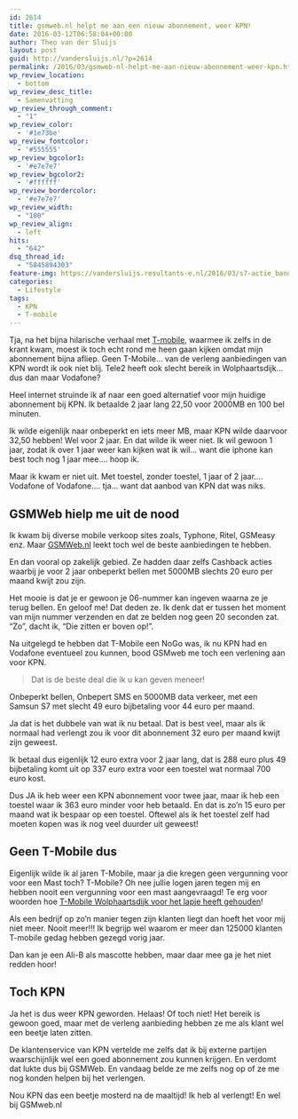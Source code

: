 ```yaml
---
id: 2614
title: gsmweb.nl helpt me aan een nieuw abonnement, weer KPN!
date: 2016-03-12T06:58:04+00:00
author: Theo van der Sluijs
layout: post
guid: http://vandersluijs.nl/?p=2614
permalink: /2016/03/gsmweb-nl-helpt-me-aan-nieuw-abonnement-weer-kpn.html
wp_review_location:
  - bottom
wp_review_desc_title:
  - Samenvatting
wp_review_through_comment:
  - "1"
wp_review_color:
  - '#1e73be'
wp_review_fontcolor:
  - '#555555'
wp_review_bgcolor1:
  - '#e7e7e7'
wp_review_bgcolor2:
  - '#ffffff'
wp_review_bordercolor:
  - '#e7e7e7'
wp_review_width:
  - "100"
wp_review_align:
  - left
hits:
  - "642"
dsq_thread_id:
  - "5845894303"
feature-img: https://vandersluijs.resultants-e.nl/2016/03/s7-actie_banner-825x288.jpg
categories:
  - Lifestyle
tags:
  - KPN
  - T-mobile
---
```

Tja, na het bijna hilarische verhaal met <a href="http://www.pzc.nl/regio/bevelanden/t-mobile-houdt-wolphaartsdijk-voor-het-lapje-1.5774994" target="_blank">T-mobile</a>, waarmee ik zelfs in de krant kwam, moest ik toch echt rond me heen gaan kijken omdat mijn abonnement bijna afliep. Geen T-Mobile&#8230; van de verleng aanbiedingen van KPN wordt ik ook niet blij. Tele2 heeft ook slecht bereik in Wolphaartsdijk&#8230; dus dan maar Vodafone?

<!--more-->Heel internet struinde ik af naar een goed alternatief voor mijn huidige abonnement bij KPN. Ik betaalde 2 jaar lang 22,50 voor 2000MB en 100 bel minuten.

Ik wilde eigenlijk naar onbeperkt en iets meer MB, maar KPN wilde daarvoor 32,50 hebben! Wel voor 2 jaar. En dat wilde ik weer niet. Ik wil gewoon 1 jaar, zodat ik over 1 jaar weer kan kijken wat ik wil&#8230; want die iphone kan best toch nog 1 jaar mee&#8230;. hoop ik.

Maar ik kwam er niet uit. Met toestel, zonder toestel, 1 jaar of 2 jaar&#8230;. Vodafone of Vodafone&#8230;. tja&#8230; want dat aanbod van KPN dat was niks.

## GSMWeb hielp me uit de nood

Ik kwam bij diverse mobile verkoop sites zoals, Typhone, Ritel, GSMeasy enz. Maar <a href="https://www.gsmweb.nl/" target="_blank">GSMWeb.nl</a> leekt toch wel de beste aanbiedingen te hebben.

En dan vooral op zakelijk gebied. Ze hadden daar zelfs Cashback acties waarbij je voor 2 jaar onbeperkt bellen met 5000MB slechts 20 euro per maand kwijt zou zijn.

Het mooie is dat je er gewoon je 06-nummer kan ingeven waarna ze je terug bellen. En geloof me! Dat deden ze. Ik denk dat er tussen het moment van mijn nummer verzenden en dat ze belden nog geen 20 seconden zat. &#8220;Zo&#8221;, dacht ik, &#8220;Die zitten er boven op!&#8221;.

Na uitgelegd te hebben dat T-Mobile een NoGo was, ik nu KPN had en Vodafone eventueel zou kunnen, bood GSMweb me toch een verlening aan voor KPN.

> Dat is de beste deal die ik u kan geven meneer!

Onbeperkt bellen, Onbepert SMS en 5000MB data verkeer, met een Samsun S7 met slecht 49 euro bijbetaling voor 44 euro per maand.

Ja dat is het dubbele van wat ik nu betaal. Dat is best veel, maar als ik normaal had verlengt zou ik voor dit abonnement 32 euro per maand kwijt zijn geweest.

Ik betaal dus eigenlijk 12 euro extra voor 2 jaar lang, dat is 288 euro plus 49 bijbetaling komt uit op 337 euro extra voor een toestel wat normaal 700 euro kost.

Dus JA ik heb weer een KPN abonnement voor twee jaar, maar ik heb een toestel waar ik 363 euro minder voor heb betaald. En dat is zo&#8217;n 15 euro per maand wat ik bespaar op een toestel. Oftewel als ik het toestel zelf had moeten kopen was ik nog veel duurder uit geweest!

## Geen T-Mobile dus

Eigenlijk wilde ik al jaren T-Mobile, maar ja die kregen geen vergunning voor voor een Mast toch? T-Mobile? Oh nee jullie logen jaren tegen mij en hebben nooit een vergunning voor een mast aangevraagd! Te erg voor woorden hoe <a href="http://www.pzc.nl/regio/bevelanden/t-mobile-houdt-wolphaartsdijk-voor-het-lapje-1.5774994" target="_blank">T-Mobile Wolphaartsdijk voor het lapje heeft gehouden</a>!

Als een bedrijf op zo&#8217;n manier tegen zijn klanten liegt dan hoeft het voor mij niet meer. Nooit meer!!! Ik begrijp wel waarom er meer dan 125000 klanten T-mobile gedag hebben gezegd vorig jaar.

Dan kan je een Ali-B als mascotte hebben, maar daar mee ga je het niet redden hoor!

## Toch KPN

Ja het is dus weer KPN geworden. Helaas! Of toch niet! Het bereik is gewoon goed, maar met de verleng aanbieding hebben ze me als klant wel een beetje laten zitten.

De klantenservice van KPN vertelde me zelfs dat ik bij externe partijen waarschijnlijk wel een goed abonnement zou kunnen krijgen. En verdomt dat lukte dus bij GSMWeb. En vandaag belde ze me zelfs nog op of ze me nog konden helpen bij het verlengen.

Nou KPN das een beetje mosterd na de maaltijd! Ik heb al verlengt! En wel bij GSMweb.nl